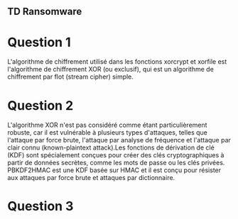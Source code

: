 ## TD Ransomware

# Question 1 

L'algorithme de chiffrement utilisé dans les fonctions xorcrypt et xorfile est l'algorithme de chiffrement XOR (ou exclusif), qui est un algorithme de chiffrement par flot (stream cipher) simple.



# Question 2

L'algorithme XOR n'est pas considéré comme étant particulièrement robuste, car il est vulnérable à plusieurs types d'attaques, telles que l'attaque par force brute, l'attaque par analyse de fréquence et l'attaque par clair connu (known-plaintext attack).Les fonctions de dérivation de clé (KDF) sont spécialement conçues pour créer des clés cryptographiques à partir de données secrètes, comme les mots de passe ou les clés privées. PBKDF2HMAC est une KDF basée sur HMAC et il est conçu pour résister aux attaques par force brute et attaques par dictionnaire.

# Question 3 


